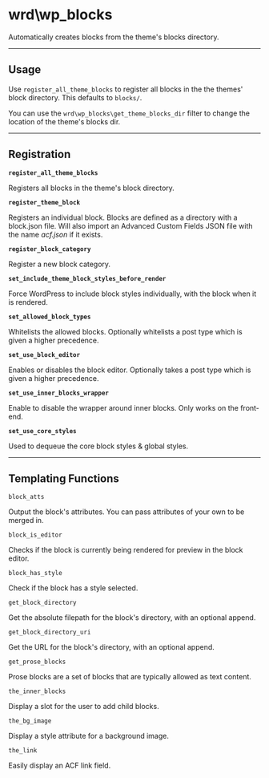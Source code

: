# wrd\wp_blocks

Automatically creates blocks from the theme's blocks directory.

---

## Usage

Use `register_all_theme_blocks` to register all blocks in the the themes' block directory. This defaults to `blocks/`.

You can use the `wrd\wp_blocks\get_theme_blocks_dir` filter to change the location of the theme's blocks dir.

---

## Registration

**`register_all_theme_blocks`**

Registers all blocks in the theme's block directory.

**`register_theme_block`**

Registers an individual block. Blocks are defined as a directory with a block.json file. Will also import an Advanced Custom Fields JSON file with the name _acf.json_ if it exists.

**`register_block_category`**

Register a new block category.

**`set_include_theme_block_styles_before_render`**

Force WordPress to include block styles individually, with the block when it is rendered.

**`set_allowed_block_types`**

Whitelists the allowed blocks. Optionally whitelists a post type which is given a higher precedence.

**`set_use_block_editor`**

Enables or disables the block editor. Optionally takes a post type which is given a higher precedence.

**`set_use_inner_blocks_wrapper`**

Enable to disable the wrapper around inner blocks. Only works on the front-end.

**`set_use_core_styles`**

Used to dequeue the core block styles & global styles.

---

## Templating Functions

`block_atts`

Output the block's attributes. You can pass attributes of your own to be merged in.

`block_is_editor`

Checks if the block is currently being rendered for preview in the block editor.

`block_has_style`

Check if the block has a style selected.

`get_block_directory`

Get the absolute filepath for the block's directory, with an optional append.

`get_block_directory_uri`

Get the URL for the block's directory, with an optional append.

`get_prose_blocks`

Prose blocks are a set of blocks that are typically allowed as text content.

`the_inner_blocks`

Display a slot for the user to add child blocks.

`the_bg_image`

Display a style attribute for a background image.

`the_link`

Easily display an ACF link field.
